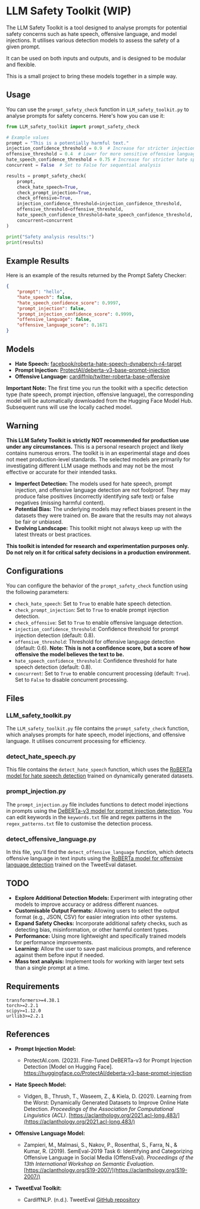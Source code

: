 # LLM Safety Toolkit (WIP)

The LLM Safety Toolkit is a tool designed to analyse prompts for potential safety concerns such as hate speech, offensive language, and model injections. It utilises various detection models to assess the safety of a given prompt.

It can be used on both inputs and outputs, and is designed to be modular and flexible.

This is a small project to bring these models together in a simple way.

## Usage

You can use the `prompt_safety_check` function in `LLM_safety_toolkit.py` to analyse prompts for safety concerns. Here's how you can use it:

```python
from LLM_safety_toolkit import prompt_safety_check

# Example values
prompt = "This is a potentially harmful text."
injection_confidence_threshold = 0.9  # Increase for stricter injection confidence reqts
offensive_threshold = 0.4  # Lower for more sensitive offensive language detection
hate_speech_confidence_threshold = 0.75 # Increase for stricter hate speech confidence reqts
concurrent = False  # Set to False for sequential analysis

results = prompt_safety_check(
    prompt, 
    check_hate_speech=True, 
    check_prompt_injection=True, 
    check_offensive=True,
    injection_confidence_threshold=injection_confidence_threshold,
    offensive_threshold=offensive_threshold, 
    hate_speech_confidence_threshold=hate_speech_confidence_threshold,
    concurrent=concurrent
)

print("Safety analysis results:")
print(results)

```

## Example Results

Here is an example of the results returned by the Prompt Safety Checker:

```json
{
    "prompt": "hello",
    "hate_speech": false,
    "hate_speech_confidence_score": 0.9997,
    "prompt_injection": false,
    "prompt_injection_confidence_score": 0.9999,
    "offensive_language": false,
    "offensive_language_score": 0.1671
}
```

## Models

* **Hate Speech:** [facebook/roberta-hate-speech-dynabench-r4-target]((https://huggingface.co/facebook/roberta-hate-speech-dynabench-r4-target))
* **Prompt Injection:** [ProtectAI/deberta-v3-base-prompt-injection](https://huggingface.co/protectai/deberta-v3-base-prompt-injection)
* **Offensive Language:** [cardiffnlp/twitter-roberta-base-offensive](https://github.com/cardiffnlp/tweeteval)


**Important Note:** The first time you run the toolkit with a specific detection type (hate speech, prompt injection, offensive language), the corresponding model will be automatically downloaded from the Hugging Face Model Hub.  Subsequent runs will use the locally cached model.

## Warning

**This LLM Safety Toolkit is strictly NOT recommended for production use under any circumstances.**  This is a personal research project and likely contains numerous errors. The toolkit is in an experimental stage and does not meet production-level standards. The selected models are primarily for investigating different LLM usage methods and may not be the most effective or accurate for their intended tasks.


* **Imperfect Detection:** The models used for hate speech, prompt injection, and offensive language detection are not foolproof. They may produce false positives (incorrectly identifying safe text) or false negatives (missing harmful content).
* **Potential Bias:** The underlying models may reflect biases present in the datasets they were trained on. Be aware that the results may not always be fair or unbiased.
* **Evolving Landscape:**  This toolkit might not always keep up with the latest threats or best practices.

**This toolkit is intended for research and experimentation purposes only.  Do not rely on it for critical safety decisions in a production environment.**


## Configurations

You can configure the behavior of the `prompt_safety_check` function using the following parameters:

- `check_hate_speech`: Set to `True` to enable hate speech detection.
- `check_prompt_injection`: Set to `True` to enable prompt injection detection.
- `check_offensive`: Set to `True` to enable offensive language detection.
- `injection_confidence_threshold`: Confidence threshold for prompt injection detection (default: 0.8).
- `offensive_threshold`: Threshold for offensive language detection (default: 0.6). **Note: This is not a confidence score, but a score of how offensive the model believes the text to be.**
- `hate_speech_confidence_threshold`: Confidence threshold for hate speech detection (default: 0.8).
- `concurrent`: Set to `True` to enable concurrent processing (default: `True`). Set to `False` to disable concurrent processing.


## Files

### LLM_safety_toolkit.py

The `LLM_safety_toolkit.py` file contains the `prompt_safety_check` function, which analyses prompts for hate speech, model injections, and offensive language. It utilises concurrent processing for efficiency.

### detect_hate_speech.py

This file contains the `detect_hate_speech` function, which uses the [RoBERTa model for hate speech detection](https://huggingface.co/facebook/roberta-hate-speech-dynabench-r4-target) trained on dynamically generated datasets.

### prompt_injection.py

The `prompt_injection.py` file includes functions to detect model injections in prompts using the [DeBERTa-v3 model for prompt injection detection](https://huggingface.co/protectai/deberta-v3-base-prompt-injection). You can edit keywords in the `keywords.txt` file and regex patterns in the `regex_patterns.txt` file to customise the detection process.

### detect_offensive_language.py

In this file, you'll find the `detect_offensive_language` function, which detects offensive language in text inputs using the [RoBERTa model for offensive language detection](https://huggingface.co/cardiffnlp/twitter-roberta-base-offensive) trained on the TweetEval dataset.


## TODO

* **Explore Additional Detection Models:**  Experiment with integrating other models to improve accuracy or address different nuances.
* **Customisable Output Formats:**  Allowing users to select the output format (e.g., JSON, CSV) for easier integration into other systems.
* **Expand Safety Checks:**  Incorporate additional safety checks, such as detecting bias, misinformation, or other harmful content types.
* **Performance:**  Using more lightweight and specifically trained models for performance improvements.
* **Learning:**  Allow the user to save past malicious prompts, and reference against them before input if needed.
* **Mass text analysis:** Implement tools for working with larger text sets than a single prompt at a time.

## Requirements

```
transformers>=4.38.1
torch>=2.2.1
scipy>=1.12.0
urllib3>=2.2.1
```
## References

* **Prompt Injection Model:**
    * ProtectAI.com. (2023). Fine-Tuned DeBERTa-v3 for Prompt Injection Detection [Model on Hugging Face]. https://huggingface.co/ProtectAI/deberta-v3-base-prompt-injection

* **Hate Speech Model:**
    * Vidgen, B., Thrush, T., Waseem, Z., & Kiela, D. (2021). Learning from the Worst: Dynamically Generated Datasets to Improve Online Hate Detection. *Proceedings of the Association for Computational Linguistics (ACL)*. [https://aclanthology.org/2021.acl-long.483/](https://aclanthology.org/2021.acl-long.483/) 

* **Offensive Language Model:**
    * Zampieri, M., Malmasi, S., Nakov, P., Rosenthal, S., Farra, N., & Kumar, R. (2019). SemEval-2019 Task 6: Identifying and Categorizing Offensive Language in Social Media (OffensEval). *Proceedings of the 13th International Workshop on Semantic Evaluation*. [https://aclanthology.org/S19-2007/](https://aclanthology.org/S19-2007/)

* **TweetEval Toolkit:**
    * CardiffNLP. (n.d.). TweetEval [GitHub repository](https://github.com/cardiffnlp/tweeteval)
